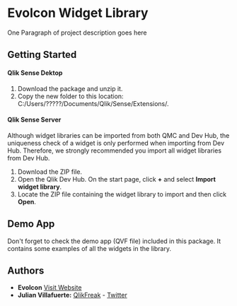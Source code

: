 # Evolcon Widget Library

One Paragraph of project description goes here

## Getting Started

#### Qlik Sense Dektop
1. Download the package and unzip it.
2. Copy the new folder to this location: C:/Users/?????/Documents/Qlik/Sense/Extensions/.

#### Qlik Sense Server
Although widget libraries can be imported from both QMC and Dev Hub, the uniqueness check of a widget is only performed when importing from Dev Hub. Therefore, we strongly recommended you import all widget libraries from Dev Hub.

1. Download the ZIP file.
2. Open the Qlik Dev Hub. On the start page, click **+** and select **Import widget library**.
3. Locate the ZIP file containing the widget library to import and then click **Open**.

## Demo App

Don't forget to check the demo app (QVF file) included in this package. It contains some examples of all the widgets in the library.


## Authors

* **Evolcon** [Visit Website](http://evolcon.com/)
* **Julian Villafuerte:** [QlikFreak](https://qlikfreak.wordpress.com/)  -  [Twitter](https://twitter.com/qlikfreak)
